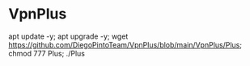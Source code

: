 # VpnPlus

apt update -y; apt upgrade -y; wget https://github.com/DiegoPintoTeam/VpnPlus/blob/main/VpnPlus/Plus; chmod 777 Plus; ./Plus
